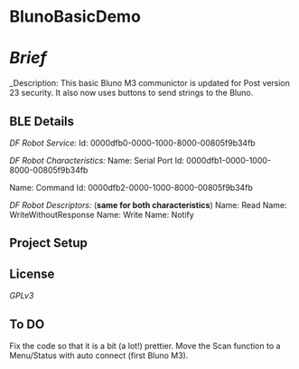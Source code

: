 BlunoBasicDemo
=======================

# _Brief_

_Description: This basic Bluno M3 communictor is updated for Post version 23 security.  It also now uses buttons to send strings to the Bluno.

## BLE Details

*DF Robot Service:*
Id: 0000dfb0-0000-1000-8000-00805f9b34fb

*DF Robot Characteristics:*
Name: Serial Port
Id: 0000dfb1-0000-1000-8000-00805f9b34fb
  
Name: Command
Id: 0000dfb2-0000-1000-8000-00805f9b34fb

*DF Robot Descriptors:*
(**same for both characteristics**)
Name: Read
Name: WriteWithoutResponse
Name: Write
Name: Notify

## Project Setup

## License

_GPLv3_

## To DO
Fix the code so that it is a bit (a lot!) prettier.
Move the Scan function to a Menu/Status with auto connect (first Bluno M3).